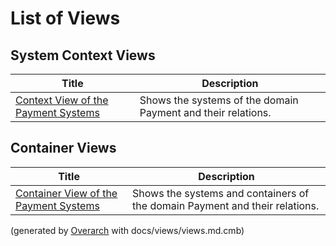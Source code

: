 # List of Views

## System Context Views
| Title | Description |
|---|---|
| [Context View of the Payment Systems](context-view.md) | Shows the systems of the domain Payment and their relations. |
## Container Views
| Title | Description |
|---|---|
| [Container View of the Payment Systems](container-view.md) | Shows the systems and containers of the domain Payment and their relations. |


(generated by [Overarch](https://github.com/soulspace-org/overarch) with docs/views/views.md.cmb)
